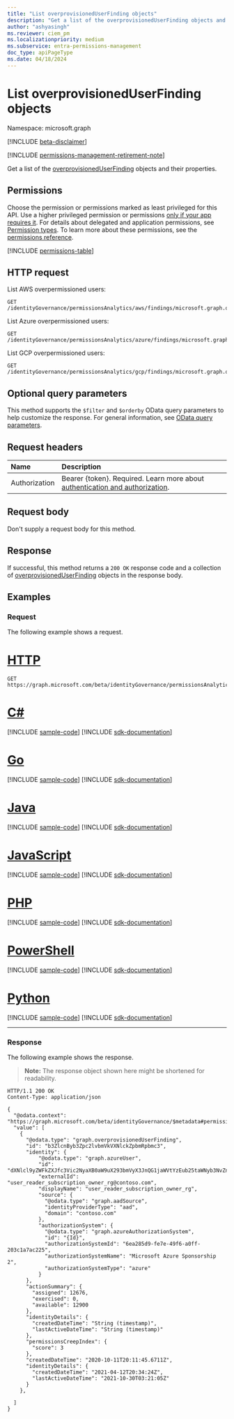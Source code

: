 ```yaml
---
title: "List overprovisionedUserFinding objects"
description: "Get a list of the overprovisionedUserFinding objects and their properties."
author: "ashyasingh"
ms.reviewer: ciem_pm
ms.localizationpriority: medium
ms.subservice: entra-permissions-management
doc_type: apiPageType
ms.date: 04/18/2024
---
```


# List overprovisionedUserFinding objects
Namespace: microsoft.graph

[!INCLUDE [beta-disclaimer](../../includes/beta-disclaimer.md)]

[!INCLUDE [permissions-management-retirement-note](../../includes/permissions-management-retirement-note.md)]

Get a list of the [overprovisionedUserFinding](../resources/overprovisioneduserfinding.md) objects and their properties.

## Permissions

Choose the permission or permissions marked as least privileged for this API. Use a higher privileged permission or permissions [only if your app requires it](/graph/permissions-overview#best-practices-for-using-microsoft-graph-permissions). For details about delegated and application permissions, see [Permission types](/graph/permissions-overview#permission-types). To learn more about these permissions, see the [permissions reference](/graph/permissions-reference).

<!-- { "blockType": "permissions", "name": "overprovisioneduserfinding_list" } -->
[!INCLUDE [permissions-table](../includes/permissions/overprovisioneduserfinding-list-permissions.md)]


## HTTP request

List AWS overpermissioned users:
<!-- {
  "blockType": "ignored"
}
-->
``` http
GET /identityGovernance/permissionsAnalytics/aws/findings/microsoft.graph.overprovisionedUserFinding
```

List Azure overpermissioned users:
<!-- {
  "blockType": "ignored"
}
-->
``` http
GET /identityGovernance/permissionsAnalytics/azure/findings/microsoft.graph.overprovisionedUserFinding
```

List GCP overpermissioned users:
<!-- {
  "blockType": "ignored"
}
-->
``` http
GET /identityGovernance/permissionsAnalytics/gcp/findings/microsoft.graph.overprovisionedUserFinding
```

## Optional query parameters

This method supports the `$filter` and `$orderby` OData query parameters to help customize the response. For general information, see [OData query parameters](/graph/query-parameters).

## Request headers

|Name|Description|
|:---|:---|
|Authorization|Bearer {token}. Required. Learn more about [authentication and authorization](/graph/auth/auth-concepts).|

## Request body
Don't supply a request body for this method.

## Response

If successful, this method returns a `200 OK` response code and a collection of [overprovisionedUserFinding](../resources/overprovisioneduserfinding.md) objects in the response body.

## Examples

### Request

The following example shows a request.
# [HTTP](#tab/http)
<!-- {
  "blockType": "request",
  "name": "list_overprovisioneduserfinding"
}
-->
``` http
GET https://graph.microsoft.com/beta/identityGovernance/permissionsAnalytics/azure/findings/microsoft.graph.overprovisionedUserFinding
```

# [C#](#tab/csharp)
[!INCLUDE [sample-code](../includes/snippets/csharp/list-overprovisioneduserfinding-csharp-snippets.md)]
[!INCLUDE [sdk-documentation](../includes/snippets/snippets-sdk-documentation-link.md)]

# [Go](#tab/go)
[!INCLUDE [sample-code](../includes/snippets/go/list-overprovisioneduserfinding-go-snippets.md)]
[!INCLUDE [sdk-documentation](../includes/snippets/snippets-sdk-documentation-link.md)]

# [Java](#tab/java)
[!INCLUDE [sample-code](../includes/snippets/java/list-overprovisioneduserfinding-java-snippets.md)]
[!INCLUDE [sdk-documentation](../includes/snippets/snippets-sdk-documentation-link.md)]

# [JavaScript](#tab/javascript)
[!INCLUDE [sample-code](../includes/snippets/javascript/list-overprovisioneduserfinding-javascript-snippets.md)]
[!INCLUDE [sdk-documentation](../includes/snippets/snippets-sdk-documentation-link.md)]

# [PHP](#tab/php)
[!INCLUDE [sample-code](../includes/snippets/php/list-overprovisioneduserfinding-php-snippets.md)]
[!INCLUDE [sdk-documentation](../includes/snippets/snippets-sdk-documentation-link.md)]

# [PowerShell](#tab/powershell)
[!INCLUDE [sample-code](../includes/snippets/powershell/list-overprovisioneduserfinding-powershell-snippets.md)]
[!INCLUDE [sdk-documentation](../includes/snippets/snippets-sdk-documentation-link.md)]

# [Python](#tab/python)
[!INCLUDE [sample-code](../includes/snippets/python/list-overprovisioneduserfinding-python-snippets.md)]
[!INCLUDE [sdk-documentation](../includes/snippets/snippets-sdk-documentation-link.md)]

---

### Response

The following example shows the response.
>**Note:** The response object shown here might be shortened for readability.
<!-- {
  "blockType": "response",
  "truncated": true,
  "@odata.type": "Collection(microsoft.graph.overprovisionedUserFinding)"
}
-->
``` http
HTTP/1.1 200 OK
Content-Type: application/json

{
  "@odata.context": "https://graph.microsoft.com/beta/identityGovernance/$metadata#permissionsAnalytics/azure/findings/microsoft.graph.overprovisionedUserFinding",
  "value": [
    {
      "@odata.type": "graph.overprovisionedUserFinding",
      "id": "b3ZlcnByb3Zpc2lvbmVkVXNlckZpbmRpbmc3",
      "identity": {
          "@odata.type": "graph.azureUser",
          "id": "dXNlcl9yZWFkZXJfc3Vic2NyaXB0aW9uX293bmVyX3JnQG1jaWVtYzEub25taWNyb3NvZnQuY29t",
          "externalId": "user_reader_subscription_owner_rg@contoso.com",
          "displayName": "user_reader_subscription_owner_rg",
          "source": {
            "@odata.type": "graph.aadSource",
            "identityProviderType": "aad",
            "domain": "contoso.com"
          },
          "authorizationSystem": {
            "@odata.type": "graph.azureAuthorizationSystem",
            "id": "{Id}",
            "authorizationSystemId": "6ea285d9-fe7e-49f6-a0ff-203c1a7ac225",
            "authorizationSystemName": "Microsoft Azure Sponsorship 2",
            "authorizationSystemType": "azure"
          }
      },
      "actionSummary": {
        "assigned": 12676,
        "exercised": 0,
        "available": 12900
      },
      "identityDetails": {
        "createdDateTime": "String (timestamp)",
        "lastActiveDateTime": "String (timestamp)"
      },
      "permissionsCreepIndex": {
        "score": 3
      },
      "createdDateTime": "2020-10-11T20:11:45.6711Z",
      "identityDetails": {
        "createdDateTime": "2021-04-12T20:34:24Z",
        "lastActiveDateTime": "2021-10-30T03:21:05Z"
      }
    },

  ]
}
```


